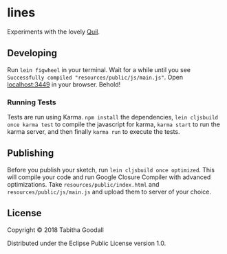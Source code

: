 # lines

Experiments with the lovely [Quil](https://github.com/quil/quil).

## Developing

Run `lein figwheel` in your terminal. Wait for a while until you see `Successfully compiled "resources/public/js/main.js"`. Open [localhost:3449](http://localhost:3449) in your browser. Behold!

### Running Tests

<!-- Tests are run using [doo](https://github.com/bensu/doo). Requires [PhantomJS](http://phantomjs.org/) to be available on the PATH. To execute, call: -->

Tests are run using Karma. `npm install` the dependencies, `lein cljsbuild once karma test` to compile the javascript for karma, `karma start` to run the karma server, and then finally `karma run` to execute the tests. 




## Publishing

Before you publish your sketch, run `lein cljsbuild once optimized`. This will compile your code and run Google Closure Compiler with advanced optimizations. Take `resources/public/index.html` and `resources/public/js/main.js` and upload them to server of your choice.

## License

Copyright © 2018 Tabitha Goodall

Distributed under the Eclipse Public License version 1.0.
